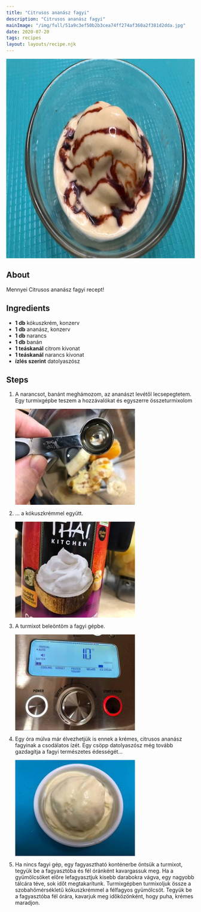 ```yaml
---
title: "Citrusos ananász fagyi"
description: "Citrusos ananász fagyi"
mainImage: "/img/full/51a9c3ef50b2b3cea74ff274af360a2f381d2dda.jpg"
date: 2020-07-20
tags: recipes
layout: layouts/recipe.njk
---
```

                        
<p align="center"><a href="https://cookpad.com/hu/receptek/13216733-citrusos-ananasz-fagyi" rel="Recipe source page"><img width="751" height="532" src="/img/full/51a9c3ef50b2b3cea74ff274af360a2f381d2dda.jpg"/></a></p>

## About
Mennyei Citrusos ananász fagyi recept! 

>  

## Ingredients
* **1 db** kókuszkrém, konzerv
* **1 db** ananász, konzerv
* **1 db** narancs
* **1 db** banán
* **1 teáskanál** citrom kivonat
* **1 teáskanál** narancs kivonat
* **ízlés szerint** datolyaszósz

## Steps

1. A narancsot, banánt meghámozom, az ananászt levétől lecsepegtetem. Egy turmixgépbe teszem a hozzávalókat és egyszerre összeturmixolom
 
    <p><img width="320" height="256" align="left" src="/img/full/d251eea909798eaa224c81faa9c02ed53bd49303.jpg"/></p><div style="clear: both"/>

2. ... a kókuszkrémmel együtt.
 
    <p><img width="320" height="256" align="left" src="/img/full/15499444bfccc88ee7ab799812dd3d5fb91a34f4.jpg"/></p><div style="clear: both"/>

3. A turmixot beleöntöm a fagyi gépbe.
 
    <p><img width="320" height="256" align="left" src="/img/full/d5bf80033e0cb33a4cd416eec7e737f551e6b9a5.jpg"/></p><div style="clear: both"/>

4. Egy óra múlva már élvezhetjük is ennek a krémes, citrusos ananász fagyinak a csodálatos ízét. Egy csöpp datolyaszósz még tovább gazdagítja a fagyi természetes édességét...
 
    <p><img width="320" height="256" align="left" src="/img/full/3ccb5ec37bc2e3aae0044e7d9144dd0ddaa015a5.jpg"/></p><div style="clear: both"/>

5. Ha nincs fagyi gép, egy fagyasztható konténerbe öntsük a turmixot, tegyük be a fagyasztóba és fél óránként kavargassuk meg. Ha a gyümölcsöket előre lefagyasztjuk kisebb darabokra vágva, egy nagyobb tálcára téve, sok időt megtakarítunk. Turmixgépben turmixoljuk össze a szobahőmérsékletű kókuszkrémmel a félfagyos gyümölcsöt. Tegyük be a fagyasztóba fél órára, kavarjuk meg időközönként, hogy puha, krémes maradjon.
 
    <div style="clear: both"/>

